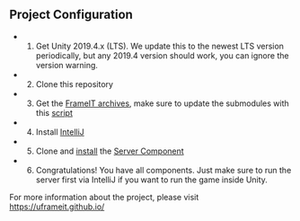 ## Project Configuration
- 1. Get Unity 2019.4.x (LTS). We update this to the newest LTS version periodically, but any 2019.4 version should work, you can ignore the version warning.
- 2. Clone this repository
- 3. Get the [FrameIT archives](https://github.com/UFrameIT/archives), make sure to update the submodules with this [script](https://gist.github.com/ComFreek/dcadfec0214d87e9ad3268e61479d05b)
- 4. Install [IntelliJ](https://www.jetbrains.com/de-de/idea/)
- 5. Clone and [install](https://github.com/UniFormal/MMT/blob/devel/src/frameit-mmt/installation.md) the [Server Component](https://github.com/UniFormal/MMT/tree/devel/src/frameit-mmt)
- 6. Congratulations! You have all components. Just make sure to run the server first via IntelliJ if you want to run the game inside Unity.


For more information about the project, please visit https://uframeit.github.io/

